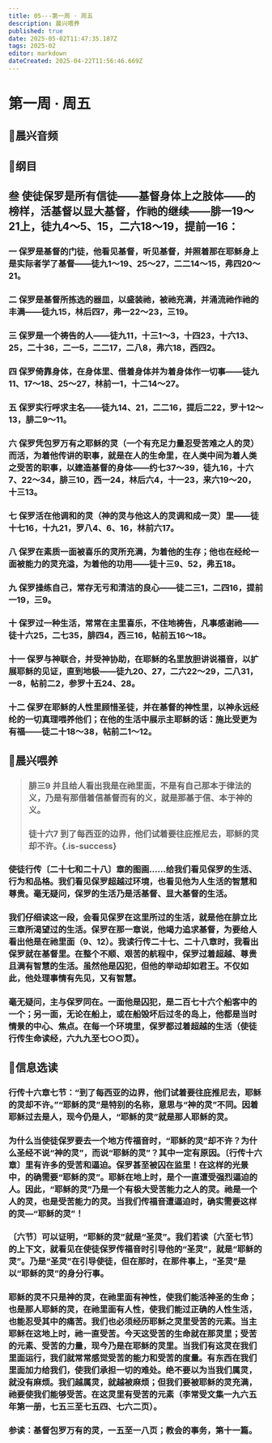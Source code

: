 ```yaml
---
title: 05---第一周 · 周五
description: 晨兴喂养
published: true
date: 2025-05-02T11:47:35.187Z
tags: 2025-02
editor: markdown
dateCreated: 2025-04-22T11:56:46.669Z
---
```


# 第一周 · 周五
## 🎵晨兴音频

## 📖纲目

## **叁   使徒保罗是所有信徒——基督身体上之肢体——的榜样，活基督以显大基督，作祂的继续——腓一19～21上，徒九4～5、15，二六18～19，提前一16：**

### **一   保罗是基督的门徒，他看见基督，听见基督，并照着那在耶稣身上是实际者学了基督——徒九1～19、25～27，二二14～15，弗四20～21。**

### **二   保罗是基督所拣选的器皿，以盛装祂，被祂充满，并涌流祂作祂的丰满——徒九15，林后四7，弗一22～23，三19。**

### **三   保罗是一个祷告的人——徒九11，十三1～3，十四23，十六13、25，二十36，二一5，二二17，二八8，弗六18，西四2。**

### **四   保罗倚靠身体，在身体里、借着身体并为着身体作一切事——徒九11、17～18、25～27，林前一1，十二14～27。**

### **五   保罗实行呼求主名——徒九14、21，二二16，提后二22，罗十12～13，腓二9～11。**

### **六   保罗凭包罗万有之耶稣的灵（一个有充足力量忍受苦难之人的灵）而活，为着他传讲的职事，就是在人的生命里，在人类中间为着人类之受苦的职事，以建造基督的身体——约七37～39，徒九16，十六7、22～34，腓三10，西一24，林后六4，十一23，来六19～20，十三13。**

### **七   保罗活在他调和的灵（神的灵与他这人的灵调和成一灵）里——徒十七16，十九21，罗八4、6、16，林前六17。**

### **八   保罗在素质一面被喜乐的灵所充满，为着他的生存；他也在经纶一面被能力的灵充溢，为着他的功用——徒十三9、52，弗五18。**

### **九   保罗操练自己，常存无亏和清洁的良心——徒二三1，二四16，提前一19，三9。**

### **十   保罗过一种生活，常常在主里喜乐，不住地祷告，凡事感谢祂——徒十六25，二七35，腓四4，西三16，帖前五16～18。**

### **十一   保罗与神联合，并受神协助，在耶稣的名里放胆讲说福音，以扩展耶稣的见证，直到地极——徒九20、27，二六22～29，二八31，一8，帖前二2，参罗十五24、28。**

### **十二   保罗在耶稣的人性里顾惜圣徒，并在基督的神性里，以神永远经纶的一切真理喂养他们；在他的生活中展示主耶稣的话：施比受更为有福——徒二十18～38，帖前二1～12。**

## 📖晨兴喂养

>### 腓三9    并且给人看出我是在祂里面，不是有自己那本于律法的义，乃是有那借着信基督而有的义，就是那基于信、本于神的义。
>### 徒十六7    到了每西亚的边界，他们试着要往庇推尼去，耶稣的灵却不许。{.is-success}

### 使徒行传〔二十七和二十八〕章的图画……给我们看见保罗的生活、行为和品格。我们看见保罗超越过环境，也看见他为人生活的智慧和尊贵。毫无疑问，保罗的生活乃是活基督、显大基督的生活。

### 我们仔细读这一段，会看见保罗在这里所过的生活，就是他在腓立比三章所渴望过的生活。保罗在那一章说，他竭力追求基督，为要给人看出他是在祂里面（9、12）。我读行传二十七、二十八章时，我看出保罗就在基督里。在整个不顺、艰苦的航程中，保罗过着超越、尊贵且满有智慧的生活。虽然他是囚犯，但他的举动却如君王。不仅如此，他处理事情有先见，又有智慧。

### 毫无疑问，主与保罗同在。一面他是囚犯，是二百七十六个船客中的一个；另一面，无论在船上，或在船毁坏后过冬的岛上，他都是当时情景的中心、焦点。在每一个环境里，保罗都过着超越的生活（使徒行传生命读经，六九九至七○○页）。

## 📖信息选读

### 行传十六章七节：“到了每西亚的边界，他们试着要往庇推尼去，耶稣的灵却不许。”“耶稣的灵”是特别的名称，意思与“神的灵”不同。因着耶稣过去是人，现今仍是人，“耶稣的灵”就是那人耶稣的灵。

### 为什么当使徒保罗要去一个地方传福音时，“耶稣的灵”却不许？为什么圣经不说“神的灵”，而说“耶稣的灵”？其中一定有原因。〔行传十六章〕里有许多的受苦和逼迫。保罗甚至被囚在监里！在这样的光景中，的确需要“耶稣的灵”。耶稣在地上时，是个一直遭受强烈逼迫的人。因此，“耶稣的灵”乃是一个有极大受苦能力之人的灵。祂是一个人的灵，也是受苦能力的灵。当我们传福音遭逼迫时，确实需要这样的灵—“耶稣的灵”！

### 〔六节〕可以证明，“耶稣的灵”就是“圣灵”。我们若读〔六至七节〕的上下文，就看见在使徒保罗传福音时引导他的“圣灵”，就是“耶稣的灵”。乃是“圣灵”在引导使徒，但在那时，在那件事上，“圣灵”是以“耶稣的灵”的身分行事。

### 耶稣的灵不只是神的灵，在祂里面有神性，使我们能活神圣的生命；也是那人耶稣的灵，在祂里面有人性，使我们能过正确的人性生活，也能忍受其中的痛苦。我们也必须经历耶稣之灵里受苦的元素。当主耶稣在这地上时，祂一直受苦。今天这受苦的生命就在那灵里；受苦的元素、受苦的力量，现今乃是在耶稣的灵里。当我们有这灵在我们里面运行，我们就常常感觉受苦的能力和受苦的度量。有东西在我们里面加力给我们，使我们承担一切的难处。绝不要以为当我们属灵，就没有麻烦。我们越属灵，就越被麻烦；但我们要被耶稣的灵充满，祂要使我们能够受苦。在这灵里有受苦的元素（李常受文集一九六五年第一册，七五三至七五四、七六二页）。

### 参读：基督包罗万有的灵，一五至一八页；教会的事务，第十一篇。
<!-- Google tag (gtag.js) -->
<script async src="https://www.googletagmanager.com/gtag/js?id=G-1P8709Z16T"></script>
<script>
  window.dataLayer = window.dataLayer || [];
  function gtag(){dataLayer.push(arguments);}
  gtag('js', new Date());

  gtag('config', 'G-1P8709Z16T');
</script>